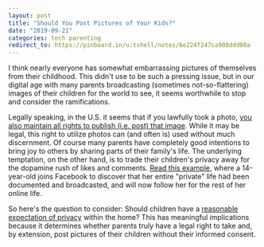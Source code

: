 ```yaml
---
layout: post
title: "Should You Post Pictures of Your Kids?"
date: "2019-09-21"
categories: tech parenting
redirect_to: https://pinboard.in/u:tshell/notes/6e224f247ca908ddd00a
---
```


I think nearly everyone has somewhat embarrassing pictures of themselves from their childhood. This didn't use to be such a pressing issue, but in our digital age with many parents broadcasting (sometimes not-so-flattering) images of their children for the world to see, it seems worthwhile to stop and consider the ramifications.

Legally speaking, in the U.S. it seems that if you lawfully took a photo, [
you also maintain all rights to publish (i.e. post) that image](https://law.stackexchange.com/questions/30765/is-it-illegal-to-post-a-picture-of-someone-without-their-permission/30767#30767). While it may be legal, this right to utilize photos can (and often is) used without much discernment. Of course many parents have completely good intentions to bring joy to others by sharing parts of their family's life. The underlying temptation, on the other hand, is to trade their children's privacy away for the dopamine rush of likes and comments. [Read this example](https://www.fastcompany.com/90315706/kids-parents-social-media-sharing), where a 14-year-old joins Facebook to discover that her entire "private" life had been documented and broadcasted, and will now follow her for the rest of her online life.

So here's the question to consider: Should children have a [reasonable expectation of privacy](https://www.findlaw.com/injury/torts-and-personal-injuries/what-is-the--reasonable-expectation-of-privacy--.html?fbclid=IwAR0yuwC3Pm71keVoljlI9YJTBMbYICc-gIYc0huD36H9pzcY6_q7bxk1xdQ) within the home? This has meaningful implications because it determines whether parents truly have a legal right to take and, by extension, post pictures of their children without their informed consent.